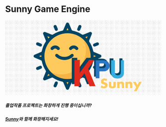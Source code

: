 # Sunny Game Engine

![SunnyLogo](/Resources/SunnyLogo.png?raw=true "SunnyLogo")

##### 졸업작품 프로젝트는 화창하게 진행 중이십니까?

##### [Sunny](https://github.com/adunStudio/Sunny)와 함께 화창해지세요!
